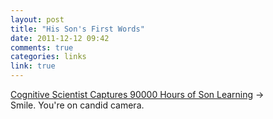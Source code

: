 ```yaml
---
layout: post
title: "His Son's First Words"
date: 2011-12-12 09:42
comments: true
categories: links
link: true
---
```

[Cognitive Scientist Captures 90000 Hours of Son Learning](http://www.fastcompany.com/1733627/mit-scientist-captures-his-sons-first-90000-hours-on-video "MIT Scientist Captures His Son's First Words") &rarr;  
Smile. You're on candid camera. 
